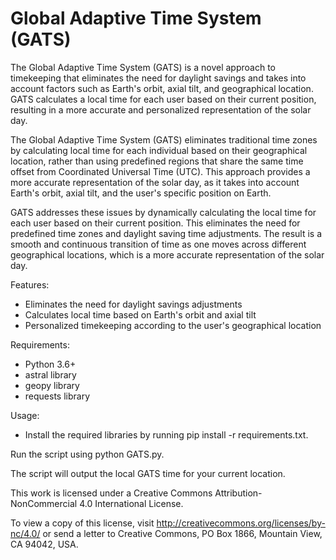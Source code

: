 # Global Adaptive Time System (GATS)
The Global Adaptive Time System (GATS) is a novel approach to timekeeping that eliminates the need for daylight savings and takes into account factors such as Earth's orbit, axial tilt, and geographical location. GATS calculates a local time for each user based on their current position, resulting in a more accurate and personalized representation of the solar day.

The Global Adaptive Time System (GATS) eliminates traditional time zones by calculating local time for each individual based on their geographical location, rather than using predefined regions that share the same time offset from Coordinated Universal Time (UTC). This approach provides a more accurate representation of the solar day, as it takes into account Earth's orbit, axial tilt, and the user's specific position on Earth.

GATS addresses these issues by dynamically calculating the local time for each user based on their current position. This eliminates the need for predefined time zones and daylight saving time adjustments. The result is a smooth and continuous transition of time as one moves across different geographical locations, which is a more accurate representation of the solar day.

Features:

- Eliminates the need for daylight savings adjustments
- Calculates local time based on Earth's orbit and axial tilt
- Personalized timekeeping according to the user's geographical location

Requirements:

- Python 3.6+
- astral library
- geopy library
- requests library

Usage:

- Install the required libraries by running pip install -r requirements.txt.

Run the script using python GATS.py.

The script will output the local GATS time for your current location.

This work is licensed under a Creative Commons Attribution-NonCommercial 4.0 International License.

To view a copy of this license, visit http://creativecommons.org/licenses/by-nc/4.0/ or send a letter to Creative Commons, PO Box 1866, Mountain View, CA 94042, USA.
